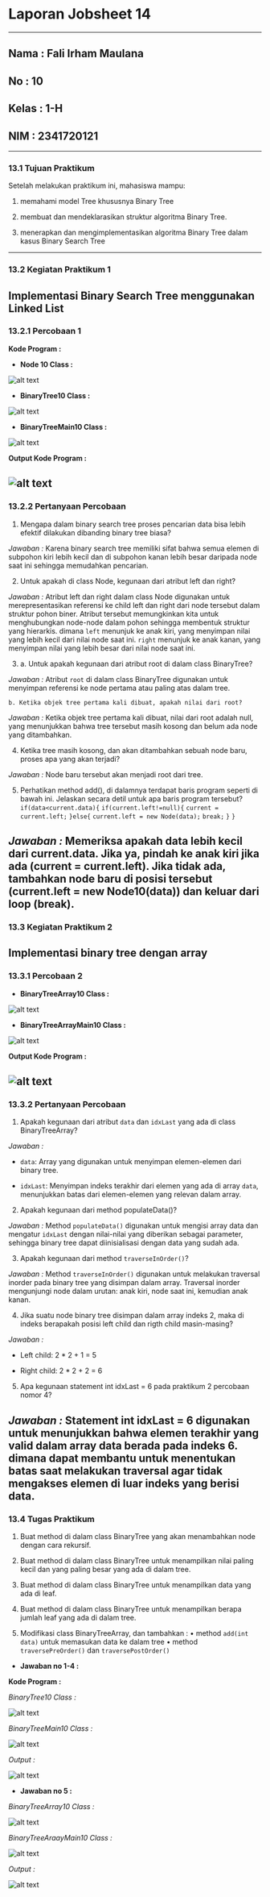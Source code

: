 # **Laporan Jobsheet 14**
---
## Nama    : Fali Irham Maulana
## No      : 10
## Kelas   : 1-H
## NIM     : 2341720121
---
### 13.1 Tujuan Praktikum 
Setelah melakukan praktikum ini, mahasiswa mampu: 

1. memahami model Tree khususnya Binary Tree

2. membuat dan mendeklarasikan struktur algoritma Binary Tree.

3. menerapkan dan mengimplementasikan algoritma Binary Tree dalam kasus Binary Search 
Tree
------------------------
### 13.2 Kegiatan Praktikum 1
Implementasi Binary Search Tree menggunakan Linked List
------------------------
### 13.2.1 Percobaan 1 

**Kode Program :**

- **Node 10 Class :**

![alt text](code.png)

- **BinaryTree10 Class :**

![alt text](code1.png)

- **BinaryTreeMain10 Class :**

![alt text](code2.png)

**Output Kode Program :**

![alt text](image.png)
--------------------------------
### 13.2.2 Pertanyaan Percobaan
1. Mengapa dalam binary search tree proses pencarian data bisa lebih efektif dilakukan dibanding 
binary tree biasa?

_Jawaban :_ Karena binary search tree memiliki sifat bahwa semua elemen di subpohon kiri lebih kecil dan di subpohon kanan lebih besar daripada node saat ini sehingga memudahkan pencarian.

2. Untuk apakah di class Node, kegunaan dari atribut left dan right?

_Jawaban :_ Atribut left dan right dalam class Node digunakan untuk merepresentasikan referensi ke child left dan right dari node tersebut dalam struktur pohon biner. Atribut tersebut memungkinkan kita untuk menghubungkan node-node dalam pohon sehingga membentuk struktur yang hierarkis. dimana `left` menunjuk ke anak kiri, yang menyimpan nilai yang lebih kecil dari nilai node saat ini.
`right` menunjuk ke anak kanan, yang menyimpan nilai yang lebih besar dari nilai node saat ini.

3.  a. Untuk apakah kegunaan dari atribut root di dalam class BinaryTree?

_Jawaban :_ Atribut `root` di dalam class BinaryTree digunakan untuk menyimpan referensi ke node pertama atau paling atas dalam tree. 

    b. Ketika objek tree pertama kali dibuat, apakah nilai dari root?

_Jawaban :_ Ketika objek tree pertama kali dibuat, nilai dari root adalah null, yang menunjukkan bahwa tree tersebut masih kosong dan belum ada node yang ditambahkan.

4. Ketika tree masih kosong, dan akan ditambahkan sebuah node baru, proses apa yang akan terjadi?

_Jawaban :_ Node baru tersebut akan menjadi root dari tree.

5. Perhatikan method add(), di dalamnya terdapat baris program seperti di bawah ini. Jelaskan 
secara detil untuk apa baris program tersebut?
`if(data<current.data){`
    `if(current.left!=null){`
       `current = current.left;`
    `}else{`
        `current.left = new Node(data);`
    `break;`
    `}`
`}`

_Jawaban :_ Memeriksa apakah data lebih kecil dari current.data. Jika ya, pindah ke anak kiri jika ada (current = current.left). Jika tidak ada, tambahkan node baru di posisi tersebut (current.left = new Node10(data)) dan keluar dari loop (break).
-------------------------
### 13.3  Kegiatan Praktikum 2
Implementasi binary tree dengan array
---------------------------
### 13.3.1 Percobaan 2
- **BinaryTreeArray10 Class :**

![alt text](code3.png)

- **BinaryTreeArrayMain10 Class :**

![alt text](code4.png)

**Output Kode Program :**

![alt text](image-1.png)
--------------------------------
### 13.3.2 Pertanyaan Percobaan
1. Apakah kegunaan dari atribut `data` dan `idxLast` yang ada di class BinaryTreeArray?

_Jawaban :_ 

- `data`: Array yang digunakan untuk menyimpan elemen-elemen dari binary tree.

- `idxLast`: Menyimpan indeks terakhir dari elemen yang ada di array `data`, menunjukkan batas dari elemen-elemen yang relevan dalam array.

2. Apakah kegunaan dari method populateData()?

_Jawaban :_ Method `populateData()` digunakan untuk mengisi array data dan mengatur `idxLast` dengan nilai-nilai yang diberikan sebagai parameter, sehingga binary tree dapat diinisialisasi dengan data yang sudah ada.

3. Apakah kegunaan dari method `traverseInOrder()`?

_Jawaban :_ Method  `traverseInOrder()` digunakan untuk melakukan traversal inorder pada binary tree yang disimpan dalam array. Traversal inorder mengunjungi node dalam urutan: anak kiri, node saat ini, kemudian anak kanan.

4. Jika suatu node binary tree disimpan dalam array indeks 2, maka di indeks berapakah posisi 
left child dan rigth child masin-masing?

_Jawaban :_ 

- Left child: 2 * 2 + 1 = 5

- Right child: 2 * 2 + 2 = 6

5. Apa kegunaan statement int idxLast = 6 pada praktikum 2 percobaan nomor 4? 

_Jawaban :_ Statement int idxLast = 6 digunakan untuk menunjukkan bahwa elemen terakhir yang valid dalam array data berada pada indeks 6. dimana dapat membantu untuk menentukan batas saat melakukan traversal agar tidak mengakses elemen di luar indeks yang berisi data.
------------------------
### 13.4  Tugas Praktikum 
1. Buat method di dalam class BinaryTree yang akan menambahkan node dengan cara 
rekursif.

2. Buat method di dalam class BinaryTree untuk menampilkan nilai paling kecil dan yang 
paling besar yang ada di dalam tree.

3. Buat method di dalam class BinaryTree untuk menampilkan data yang ada di leaf.

4. Buat method di dalam class BinaryTree untuk menampilkan berapa jumlah leaf yang ada 
di dalam tree.

5. Modifikasi class BinaryTreeArray, dan tambahkan : 
• method `add(int data)` untuk memasukan data ke dalam tree 
• method `traversePreOrder()` dan `traversePostOrder()`

- **Jawaban no 1-4 :**

**Kode Program :**

_BinaryTree10 Class :_

![alt text](code5.png)

_BinaryTreeMain10 Class :_

![alt text](code6.png)

_Output :_

![alt text](image-2.png)

- **Jawaban no 5 :**

_BinaryTreeArray10 Class :_

![alt text](code7.png)

_BinaryTreeAraayMain10 Class :_

![alt text](code8.png)

_Output :_

![alt text](image-3.png)



